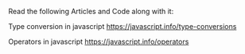 Read the following Articles and Code along with it:

Type conversion in javascript
https://javascript.info/type-conversions

Operators in javascript
https://javascript.info/operators